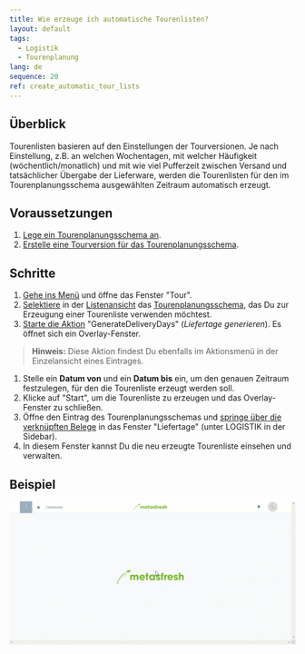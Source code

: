 ```yaml
---
title: Wie erzeuge ich automatische Tourenlisten?
layout: default
tags:
  - Logistik
  - Tourenplanung
lang: de
sequence: 20
ref: create_automatic_tour_lists
---
```


## Überblick
Tourenlisten basieren auf den Einstellungen der Tourversionen. Je nach Einstellung, z.B. an welchen Wochentagen, mit welcher Häufigkeit (wöchentlich/monatlich) und mit wie viel Pufferzeit zwischen Versand und tatsächlicher Übergabe der Lieferware, werden die Tourenlisten für den im Tourenplanungsschema ausgewählten Zeitraum automatisch erzeugt.

## Voraussetzungen
1. [Lege ein Tourenplanungsschema an](Tourenplanungsschema_anlegen).
1. [Erstelle eine Tourversion für das Tourenplanungsschema](Tourversion_erstellen).

## Schritte
1. [Gehe ins Menü](Menu) und öffne das Fenster "Tour".
1. [Selektiere](AuswahlBelege) in der [Listenansicht](Ansichten#listenansicht) das [Tourenplanungsschema](Tourenplanungsschema_anlegen), das Du zur Erzeugung einer Tourenliste verwenden möchtest.
1. [Starte die Aktion](AktionStarten#aktionsmenue) "GenerateDeliveryDays" (*Liefertage generieren*). Es öffnet sich ein Overlay-Fenster.
 >**Hinweis:** Diese Aktion findest Du ebenfalls im Aktionsmenü in der Einzelansicht eines Eintrages.

1. Stelle ein **Datum von** und ein **Datum bis** ein, um den genauen Zeitraum festzulegen, für den die Tourenliste erzeugt werden soll.
1. Klicke auf "Start", um die Tourenliste zu erzeugen und das Overlay-Fenster zu schließen.
1. Öffne den Eintrag des Tourenplanungsschemas und [springe über die verknüpften Belege](SpringezuBelegen) in das Fenster "Liefertage" (unter LOGISTIK in der Sidebar).
1. In diesem Fenster kannst Du die neu erzeugte Tourenliste einsehen und verwalten.

## Beispiel
![](assets/Tourenlisten_automatisch_generieren.gif)

